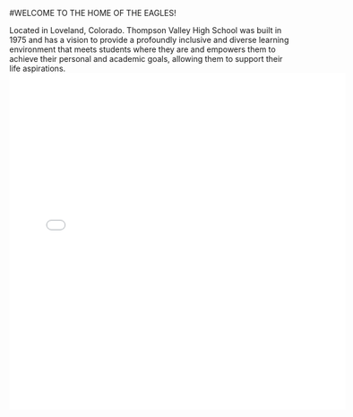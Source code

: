 #WELCOME TO THE HOME OF THE EAGLES!

Located in Loveland, Colorado. Thompson Valley High School was built in 1975 and has a vision to provide a profoundly inclusive and diverse learning environment that meets students where they are and empowers them to achieve their personal and academic goals, allowing them to support their life aspirations.
<embed type="text/html" src="tvhs(1).html" width="600" height="600">
